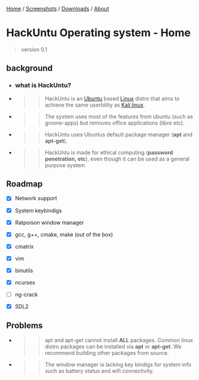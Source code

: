 [Home](https://vultureofficial.github.io/) / [Screenshots](Screenshots.md) / [Downloads](Downloads.md) / [About](About.md) 

# HackUntu Operating system - Home
> version 0.1

## background
- ### what is HackUntu?
- >> HackUntu is an [Ubuntu](https://www.ubuntu.com) based [Linux](https://www.kernel.org) distro that aims to achieve the same userbility as [Kali linux](https://www.kali.org/).
- >> The system uses most of the features from ubuntu (such as gnome-apps) but removes office applications (libre etc).
- >> HackUntu uses Ubuntus default package manager (**apt** and **apt-get**).
- >> HackUntu is made for ethical computing (**password penetration, etc**), even though it can be used as a general purpose system 



## Roadmap
- [x] Network support
- [x] System keybindigs
- [x] Ratpoison window manager
- [x] gcc, g++, cmake, make (out of the box)
- [x] cmatrix 
- [x] vim  
- [x] binutils
- [x] ncurses
- [ ] ng-crack 
- [x] SDL2


## Problems 
- >> apt and apt-get cannot install **ALL** packages. Common linux distro packages can be installed via **apt** or **apt-get**. We recommend building other packages from source.
- >> The window manager is lacking key bindigs for system info such as battery status and wifi connectivity.  
